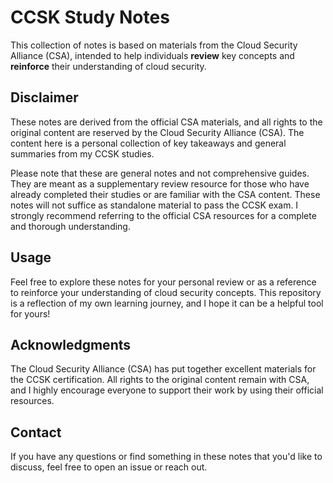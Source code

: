 # CCSK Study Notes

This collection of notes is based on materials from the Cloud Security Alliance (CSA), intended to help individuals **review** key concepts and **reinforce** their understanding of cloud security.

## Disclaimer

These notes are derived from the official CSA materials, and all rights to the original content are reserved by the Cloud Security Alliance (CSA). The content here is a personal collection of key takeaways and general summaries from my CCSK studies.

Please note that these are general notes and not comprehensive guides. They are meant as a supplementary review resource for those who have already completed their studies or are familiar with the CSA content. These notes will not suffice as standalone material to pass the CCSK exam. I strongly recommend referring to the official CSA resources for a complete and thorough understanding.

## Usage

Feel free to explore these notes for your personal review or as a reference to reinforce your understanding of cloud security concepts. This repository is a reflection of my own learning journey, and I hope it can be a helpful tool for yours!

## Acknowledgments

The Cloud Security Alliance (CSA) has put together excellent materials for the CCSK certification. All rights to the original content remain with CSA, and I highly encourage everyone to support their work by using their official resources.

## Contact

If you have any questions or find something in these notes that you'd like to discuss, feel free to open an issue or reach out.


